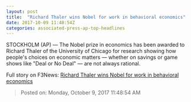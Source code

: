 ```yaml
---
layout: post
title:  "Richard Thaler wins Nobel for work in behavioral economics"
date: 2017-10-09 11:48:54Z
categories: associated-press-ap-top-headlines
---
```


STOCKHOLM (AP) — The Nobel prize in economics has been awarded to Richard Thaler of the University of Chicago for research showing how people's choices on economic matters — whether on savings or game shows like "Deal or No Deal" — are not always rational.


Full story on F3News: [Richard Thaler wins Nobel for work in behavioral economics](http://www.f3nws.com/n/2ajzrC)

> Posted on: Monday, October 9, 2017 11:48:54 AM
